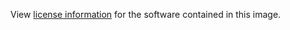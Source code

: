 View [license information](https://github.com/docker/notary/blob/master/LICENSE) for the software contained in this image.
